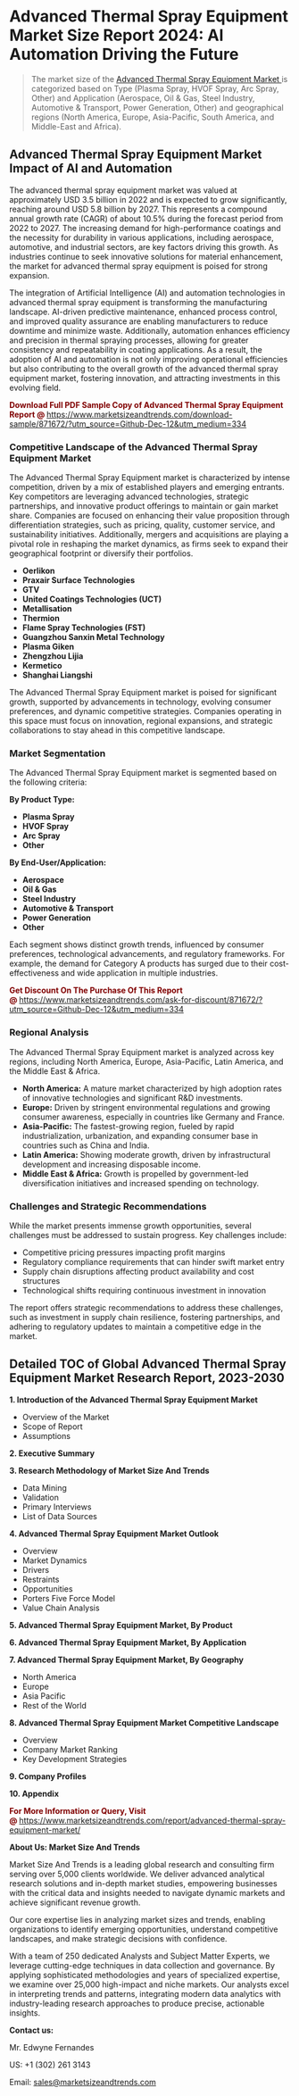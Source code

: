<H1>Advanced Thermal Spray Equipment Market Size Report 2024: AI Automation Driving the Future</H1><blockquote><p>The market size of the <a href="https://www.marketsizeandtrends.com/download-sample/871672/?utm_source=Github-Dec-12&amp;utm_medium=334" target="_blank">Advanced Thermal Spray Equipment Market </a>is categorized based on Type (Plasma Spray, HVOF Spray, Arc Spray, Other) and Application (Aerospace, Oil & Gas, Steel Industry, Automotive & Transport, Power Generation, Other) and geographical regions (North America, Europe, Asia-Pacific, South America, and Middle-East and Africa).</p></blockquote><p><h2>Advanced Thermal Spray Equipment Market Impact of AI and Automation</h2><p>The advanced thermal spray equipment market was valued at approximately USD 3.5 billion in 2022 and is expected to grow significantly, reaching around USD 5.8 billion by 2027. This represents a compound annual growth rate (CAGR) of about 10.5% during the forecast period from 2022 to 2027. The increasing demand for high-performance coatings and the necessity for durability in various applications, including aerospace, automotive, and industrial sectors, are key factors driving this growth. As industries continue to seek innovative solutions for material enhancement, the market for advanced thermal spray equipment is poised for strong expansion.</p><p>The integration of Artificial Intelligence (AI) and automation technologies in advanced thermal spray equipment is transforming the manufacturing landscape. AI-driven predictive maintenance, enhanced process control, and improved quality assurance are enabling manufacturers to reduce downtime and minimize waste. Additionally, automation enhances efficiency and precision in thermal spraying processes, allowing for greater consistency and repeatability in coating applications. As a result, the adoption of AI and automation is not only improving operational efficiencies but also contributing to the overall growth of the advanced thermal spray equipment market, fostering innovation, and attracting investments in this evolving field.</p></p><p><strong><span style="color: #800000;">Download Full PDF Sample Copy of Advanced Thermal Spray Equipment Report @</span>&nbsp;</strong><a href="https://www.marketsizeandtrends.com/download-sample/871672/?utm_source=Github-Dec-12&amp;utm_medium=334">https://www.marketsizeandtrends.com/download-sample/871672/?utm_source=Github-Dec-12&amp;utm_medium=334</a></p><h3>Competitive Landscape of the Advanced Thermal Spray Equipment Market</h3><p>The Advanced Thermal Spray Equipment market is characterized by intense competition, driven by a mix of established players and emerging entrants. Key competitors are leveraging advanced technologies, strategic partnerships, and innovative product offerings to maintain or gain market share. Companies are focused on enhancing their value proposition through differentiation strategies, such as pricing, quality, customer service, and sustainability initiatives. Additionally, mergers and acquisitions are playing a pivotal role in reshaping the market dynamics, as firms seek to expand their geographical footprint or diversify their portfolios.</p><p><strong><p><ul><li>Oerlikon </li><li> Praxair Surface Technologies </li><li> GTV </li><li> United Coatings Technologies (UCT) </li><li> Metallisation </li><li> Thermion </li><li> Flame Spray Technologies (FST) </li><li> Guangzhou Sanxin Metal Technology </li><li> Plasma Giken </li><li> Zhengzhou Lijia </li><li> Kermetico </li><li> Shanghai Liangshi</p></li></ul></p></strong></p><p>The Advanced Thermal Spray Equipment market is poised for significant growth, supported by advancements in technology, evolving consumer preferences, and dynamic competitive strategies. Companies operating in this space must focus on innovation, regional expansions, and strategic collaborations to stay ahead in this competitive landscape.</p><h3>Market Segmentation</h3><p>The Advanced Thermal Spray Equipment market is segmented based on the following criteria:</p><p><strong>By Product Type:</strong></p><p><strong><p><ul><li>Plasma Spray </li><li> HVOF Spray </li><li> Arc Spray </li><li> Other</p></li></ul></p></strong></p><p><strong>By End-User/Application:</strong></p><p><strong><p><ul><li>Aerospace </li><li> Oil & Gas </li><li> Steel Industry </li><li> Automotive & Transport </li><li> Power Generation </li><li> Other</p></li></ul></p></strong></p><p>Each segment shows distinct growth trends, influenced by consumer preferences, technological advancements, and regulatory frameworks. For example, the demand for Category A products has surged due to their cost-effectiveness and wide application in multiple industries.</p><p><strong><span style="color: #800000;">Get Discount On The Purchase Of This Report @&nbsp;</span></strong><a href="https://www.marketsizeandtrends.com/ask-for-discount/871672/?utm_source=Github-Dec-12&amp;utm_medium=334">https://www.marketsizeandtrends.com/ask-for-discount/871672/?utm_source=Github-Dec-12&amp;utm_medium=334</a></p><h3>Regional Analysis</h3><p>The Advanced Thermal Spray Equipment market is analyzed across key regions, including North America, Europe, Asia-Pacific, Latin America, and the Middle East &amp; Africa.</p><ul><li><strong>North America:</strong> A mature market characterized by high adoption rates of innovative technologies and significant R&amp;D investments.</li><li><strong>Europe:</strong> Driven by stringent environmental regulations and growing consumer awareness, especially in countries like Germany and France.</li><li><strong>Asia-Pacific:</strong> The fastest-growing region, fueled by rapid industrialization, urbanization, and expanding consumer base in countries such as China and India.</li><li><strong>Latin America:</strong> Showing moderate growth, driven by infrastructural development and increasing disposable income.</li><li><strong>Middle East &amp; Africa:</strong> Growth is propelled by government-led diversification initiatives and increased spending on technology.</li></ul><h3>Challenges and Strategic Recommendations</h3><p>While the market presents immense growth opportunities, several challenges must be addressed to sustain progress. Key challenges include:</p><ul><li>Competitive pricing pressures impacting profit margins</li><li>Regulatory compliance requirements that can hinder swift market entry</li><li>Supply chain disruptions affecting product availability and cost structures</li><li>Technological shifts requiring continuous investment in innovation</li></ul><p>The report offers strategic recommendations to address these challenges, such as investment in supply chain resilience, fostering partnerships, and adhering to regulatory updates to maintain a competitive edge in the market.</p><h2>Detailed TOC of Global Advanced Thermal Spray Equipment Market Research Report, 2023-2030</h2><p><strong>1. Introduction of the Advanced Thermal Spray Equipment Market</strong></p><ul><li>Overview of the Market</li><li>Scope of Report</li><li>Assumptions&nbsp;</li></ul><p><strong>2. Executive Summary</strong></p><p><strong>3. Research Methodology of <strong>Market Size And Trends</strong></strong></p><ul><li>Data Mining</li><li>Validation</li><li>Primary Interviews</li><li>List of Data Sources&nbsp;</li></ul><p><strong>4. Advanced Thermal Spray Equipment Market Outlook</strong></p><ul><li>Overview</li><li>Market Dynamics</li><li>Drivers</li><li>Restraints</li><li>Opportunities</li><li>Porters Five Force Model</li><li>Value Chain Analysis&nbsp;</li></ul><p><strong>5. Advanced Thermal Spray Equipment Market, By Product</strong></p><p><strong>6. Advanced Thermal Spray Equipment Market, By Application</strong></p><p><strong>7. Advanced Thermal Spray Equipment Market, By Geography</strong></p><ul><li>North America</li><li>Europe</li><li>Asia Pacific</li><li>Rest of the World&nbsp;</li></ul><p><strong>8. Advanced Thermal Spray Equipment Market Competitive Landscape</strong></p><ul><li>Overview</li><li>Company Market Ranking</li><li>Key Development Strategies&nbsp;</li></ul><p><strong>9. Company Profiles</strong></p><p><strong>10. Appendix</strong></p><p><strong><span style="color: #800000;">For More Information or Query, Visit @&nbsp;</span></strong><a href="https://www.marketsizeandtrends.com/report/advanced-thermal-spray-equipment-market/">https://www.marketsizeandtrends.com/report/advanced-thermal-spray-equipment-market/</a></p><p></p><p><strong>About Us:&nbsp;Market Size And Trends</strong></p><p>Market Size And Trends&nbsp;is a leading global research and consulting firm serving over 5,000 clients worldwide. We deliver advanced analytical research solutions and in-depth market studies, empowering businesses with the critical data and insights needed to navigate dynamic markets and achieve significant revenue growth.</p><p>Our core expertise lies in analyzing market sizes and trends, enabling organizations to identify emerging opportunities, understand competitive landscapes, and make strategic decisions with confidence.</p><p>With a team of 250 dedicated Analysts and Subject Matter Experts, we leverage cutting-edge techniques in data collection and governance. By applying sophisticated methodologies and years of specialized expertise, we examine over 25,000 high-impact and niche markets. Our analysts excel in interpreting trends and patterns, integrating modern data analytics with industry-leading research approaches to produce precise, actionable insights.</p><p><strong>Contact us:</strong></p><p>Mr. Edwyne Fernandes</p><p>US: +1 (302) 261 3143</p><p>Email: <a href="mailto:sales@marketsizeandtrends.com">sales@marketsizeandtrends.com</a>&nbsp;</p>
